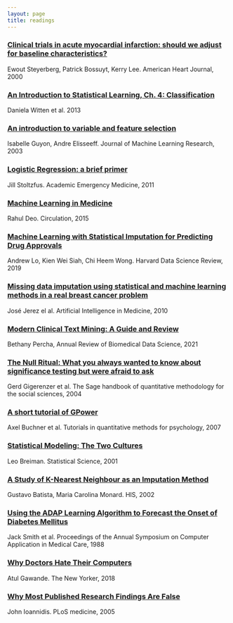 ```yaml
---
layout: page
title: readings
---
```


### [Clinical trials in acute myocardial infarction: should we adjust for baseline characteristics?](https://www.sciencedirect.com/science/article/abs/pii/S0002870300900012?via%3Dihub)  
Ewout Steyerberg, Patrick Bossuyt, Kerry Lee. American Heart Journal, 2000 

### [An Introduction to Statistical Learning, Ch. 4: Classification](https://www.springer.com/gp/book/9781461471370)   
Daniela Witten et al. 2013

### [An introduction to variable and feature selection](https://www.jmlr.org/papers/volume3/guyon03a/guyon03a.pdf) 
Isabelle Guyon, Andre Elisseeff. Journal of Machine Learning Research, 2003

### [Logistic Regression: a brief primer](https://onlinelibrary.wiley.com/doi/epdf/10.1111/j.1553-2712.2011.01185.x)  
Jill Stoltzfus. Academic Emergency Medicine, 2011

### [Machine Learning in Medicine](https://www.ncbi.nlm.nih.gov/pmc/articles/PMC5831252/pdf/nihms729905.pdf)  
Rahul Deo. Circulation, 2015

### [Machine Learning with Statistical Imputation for Predicting Drug Approvals](https://hdsr.mitpress.mit.edu/pub/ct67j043/release/9)  
Andrew Lo, Kien Wei Siah, Chi Heem Wong. Harvard Data Science Review, 2019

### [Missing data imputation using statistical and machine learning methods in a real breast cancer problem](https://www.sciencedirect.com/science/article/pii/S0933365710000679?via%3Dihub)   
José Jerez el al. Artificial Intelligence in Medicine, 2010

### [Modern Clinical Text Mining: A Guide and Review](https://www.preprints.org/manuscript/202010.0649/v1)
Bethany Percha, Annual Review of Biomedical Data Science, 2021

### [The Null Ritual: What you always wanted to know about significance testing but were afraid to ask](https://pdfs.semanticscholar.org/b308/ab0e4a8b7fea898d5a11fb41496c6c2be057.pdf?_ga=2.184276774.1419783431.1610479015-824802640.1610479015)
Gerd Gigerenzer et al. The Sage handbook of quantitative methodology for the social sciences, 2004

### [A short tutorial of GPower](http://www.tqmp.org/Content/vol03-2/p051/p051.pdf)   
Axel Buchner et al. Tutorials in quantitative methods for psychology, 2007

### [Statistical Modeling: The Two Cultures](https://projecteuclid.org/download/pdf_1/euclid.ss/1009213726)  
Leo Breiman. Statistical Science, 2001

### [A Study of K-Nearest Neighbour as an Imputation Method](https://sites.icmc.usp.br/gbatista/files/his2002.pdf)  
Gustavo Batista, Maria Carolina Monard. HIS, 2002

### [Using the ADAP Learning Algorithm to Forecast the Onset of Diabetes Mellitus](https://www.ncbi.nlm.nih.gov/pmc/articles/PMC2245318/pdf/procascamc00018-0276.pdf) 
Jack Smith et al. Proceedings of the Annual Symposium on Computer Application in Medical Care, 1988

### [Why Doctors Hate Their Computers](https://www.newyorker.com/magazine/2018/11/12/why-doctors-hate-their-computers)  
Atul Gawande. The New Yorker, 2018

### [Why Most Published Research Findings Are False](https://journals.plos.org/plosmedicine/article?id=10.1371/journal.pmed.0020124)   
John Ioannidis. PLoS medicine, 2005


